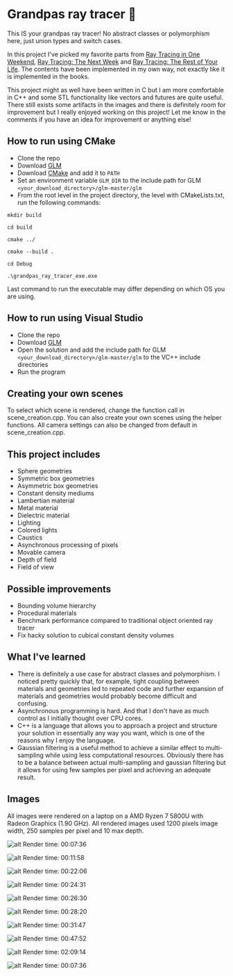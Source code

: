 # Grandpas ray tracer :older_man:
This IS your grandpas ray tracer! No abstract classes or polymorphism here, just union types and switch cases. 

In this project I've picked my favorite parts from [Ray Tracing in One Weekend](https://raytracing.github.io/books/RayTracingInOneWeekend.html), [Ray Tracing: The Next Week](https://raytracing.github.io/v3/books/RayTracingTheNextWeek.html) and [Ray Tracing: The Rest of Your Life](https://raytracing.github.io/v3/books/RayTracingTheRestOfYourLife.html). The contents have been implemented in my own way, not exactly like it is implemented in the books.

This project might as well have been written in C but I am more comfortable in C++ and some STL functionality like vectors and futures are quite useful. There still exists some artifacts in the images and there is definitely room for improvement but I really enjoyed working on this project! Let me know in the comments if you have an idea for improvement or anything else!

## How to run using CMake
- Clone the repo
- Download [GLM](https://github.com/g-truc/glm)
- Download [CMake](https://cmake.org/download/) and add it to `PATH`
- Set an environment variable `GLM_DIR` to the include path for GLM `<your_download_directory>/glm-master/glm`
- From the root level in the project directory, the level with CMakeLists.txt, run the following commands:
```
mkdir build
```
```
cd build
```
```
cmake ../
```
```
cmake --build .
```
```
cd Debug
```
```
.\grandpas_ray_tracer_exe.exe
```
Last command to run the executable may differ depending on which OS you are using.

## How to run using Visual Studio
- Clone the repo
- Download [GLM](https://github.com/g-truc/glm)
- Open the solution and add the include path for GLM `<your_download_directory>/glm-master/glm` to the VC++ include directories
- Run the program

## Creating your own scenes
To select which scene is rendered, change the function call in scene_creation.cpp. You can also create your own scenes using the helper functions. All camera settings can also be changed from default in scene_creation.cpp. 

## This project includes
- Sphere geometries
- Symmetric box geometries
- Asymmetric box geometries
- Constant density mediums
- Lambertian material
- Metal material
- Dielectric material
- Lighting
- Colored lights
- Caustics
- Asynchronous processing of pixels
- Movable camera
- Depth of field
- Field of view
  
## Possible improvements
- Bounding volume hierarchy
- Procedural materials
- Benchmark performance compared to traditional object oriented ray tracer
- Fix hacky solution to cubical constant density volumes
  
## What I've learned
- There is definitely a use case for abstract classes and polymorphism. I noticed pretty quickly that, for example, tight coupling between materials and geometries led to repeated code and further expansion of materials and geometries would probably become difficult and confusing.
- Asynchronous programming is hard. And that I don't have as much control as I initially thought over CPU cores.
- C++ is a language that allows you to approach a project and structure your solution in essentially any way you want, which is one of the reasons why I enjoy the language.
- Gaussian filtering is a useful method to achieve a similar effect to multi-sampling while using less computational resources. Obviously there has to be a balance between actual multi-sampling and gaussian filtering but it allows for using few samples per pixel and achieving an adequate result.

## Images
All images were rendered on a laptop on a AMD Ryzen 7 5800U with Radeon Graphics (1.90 GHz). All rendered images used 1200 pixels image width, 250 samples per pixel and 10 max depth.

![alt](https://i.imgur.com/fhPqsUZ.png)
Render time: 00:07:36

![alt](https://i.imgur.com/gcfvKLy.png)
Render time: 00:11:58

![alt](https://i.imgur.com/7p23rSo.png)
Render time: 00:22:06

![alt](https://i.imgur.com/IaVUHBw.png)
Render time: 00:24:31

![alt](https://i.imgur.com/rbu0e3S.png)
Render time: 00:26:30

![alt](https://i.imgur.com/vjcwDH3.png)
Render time: 00:28:20

![alt](https://i.imgur.com/e2uDPRh.png)
Render time: 00:31:47

![alt](https://i.imgur.com/9hH7a3N.png)
Render time: 00:47:52

![alt](https://i.imgur.com/q1D5X5W.png)
Render time: 02:09:14

![alt](https://i.imgur.com/fhPqsUZ.png)
Render time: 00:07:36
